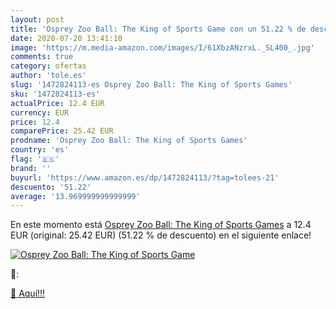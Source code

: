 ```yaml
---
layout: post
title: 'Osprey Zoo Ball: The King of Sports Game con un 51.22 % de descuento'
date: 2020-07-20 13:41:10
image: 'https://m.media-amazon.com/images/I/61XbzANzrxL._SL400_.jpg'
comments: true
category: ofertas
author: 'tole.es'
slug: '1472824113-es Osprey Zoo Ball: The King of Sports Games'
sku: '1472824113-es'
actualPrice: 12.4 EUR
currency: EUR
price: 12.4
comparePrice: 25.42 EUR
prodname: 'Osprey Zoo Ball: The King of Sports Games'
country: 'es'
flag: '🇪🇸'
brand: ''
buyurl: 'https://www.amazon.es/dp/1472824113/?tag=tolees-21'
descuento: '51.22'
average: '13.969999999999999'
---
```


En este momento está [Osprey Zoo Ball: The King of Sports Games](https://www.amazon.es/dp/1472824113/?tag=tolees-21) a 12.4 EUR (original: 25.42 EUR) (51.22 %  de descuento) en el siguiente enlace!

[![Osprey Zoo Ball: The King of Sports Game](https://m.media-amazon.com/images/I/61XbzANzrxL._SL400_.jpg)](https://www.amazon.es/dp/1472824113/?tag=tolees-21)

🔎:


[🛒 Aquí!!!](https://www.amazon.es/dp/1472824113/?tag=tolees-21)
